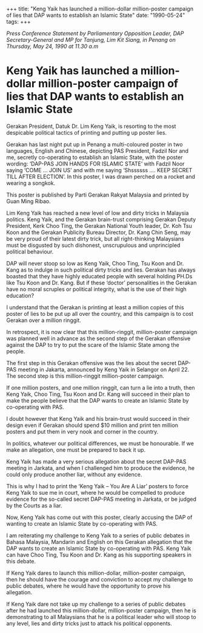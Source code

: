 +++ 
title: "Keng Yaik has launched a million-dollar million-poster campaign of lies that DAP wants to establish an Islamic State"
date: "1990-05-24"
tags:
+++

_Press Conference Statement by Parliamentary Opposition Leader, DAP Secretary-General and MP for Tanjung, Lim Kit Siang, in Penang on Thursday, May 24, 1990 at 11.30 a.m_

# Keng Yaik has launched a million-dollar million-poster campaign of lies that DAP wants to establish an Islamic State

Gerakan President, Datuk Dr. Lim Keng Yaik, is resorting to the most despicable political tactics of printing and putting up poster lies.</u>

Gerakan has last night put up in Penang a multi-coloured poster in two languages, English and Chinese, depicting PAS President, Fadzil Nor and me, secretly co-operating to establish an Islamic State, with the poster wording: ‘DAP-PAS JOIN HANDS FOR ISLAMIC STATE’ with Fadzil Noor saying ‘COME … JOIN US’ and with me saying ‘Shssssss …. KEEP SECRET TILL AFTER ELECTION’. In this poster, I was drawn perched on a rocket and wearing a songkok.

This poster is published by Parti Gerakan Rakyat Malaysia and printed by Guan Ming Ribao.

Lim Keng Yaik has reached a new level of low and dirty tricks in Malaysia politics. Keng Yaik, and the Gerakan brain-trust comprising Gerakan Deputy President, Kerk Choo Ting, the Gerakan National Youth leader, Dr. Koh Tsu Koon and the Gerakan Publicity Bureau Director, Dr. Kang Chin Seng, may be very proud of their latest dirty trick, but all right-thinking Malaysians must be disgusted by such dishonest, unscrupulous and unprincipled political behaviour.

DAP will never stoop so low as Keng Yaik, Choo Ting, Tsu Koon and Dr. Kang as to indulge in such political dirty tricks and lies. Gerakan has always boasted that they have highly educated people with several holding PH.Ds like Tsu Koon and Dr. Kang. But if these ‘doctor’ personalities in the Gerakan have no moral scruples or political integrity, what is the use of their high education?

I understand that the Gerakan is printing at least a million copies of this poster of lies to be put up all over the country, and this campaign is to cost Gerakan over a million ringgit.

In retrospect, it is now clear that this million-ringgit, million-poster campaign was planned well in advance as the second step of the Gerakan offensive against the DAP to try to put the scare of the Islamic State among the people.

The first step in this Gerakan offensive was the lies about the secret DAP-PAS meeting in Jakarta, announced by Keng Yaik in Selangor on April 22. The second step is this million-ringgit million-poster campaign.

If one million posters, and one million ringgit, can turn a lie into a truth, then Keng Yaik, Choo Ting, Tsu Koon and Dr. Kang will succeed in their plan to make the people believe that the DAP wants to create an Islamic State by co-operating with PAS.

I doubt however that Keng Yaik and his brain-trust would succeed in their design even if Gerakan should spend $10 million and print ten million posters and put them in very nook and corner in the country.

In politics, whatever our political differences, we must be honourable. If we make an allegation, one must be prepared to back it up.

Keng Yaik has made a very serious allegation about the secret DAP-PAS meeting in Jarkata, and when I challenged him to produce the evidence, he could only produce another liar, without any evidence.

This is why I had to print the ‘Keng Yaik – You Are A Liar’ posters to force Keng Yaik to sue me in court, where he would be compelled to produce evidence for the so-called secret DAP-PAS meeting in Jarkata, or be judged by the Courts as a liar.

Now, Keng Yaik has come out with this poster, clearly accusing the DAP of wanting to create an Islamic State by co-operating with PAS.

I am reiterating my challenge to Keng Yaik to a series of public debates in Bahasa Malaysia, Mandarin and English on this Gerakan allegation that the DAP wants to create an Islamic State by co-operating with PAS. Keng Yaik can have Choo Ting, Tsu Koon and Dr. Kang as his supporting speakers in this debate.

If Keng Yaik dares to launch this million-dollar, million-poster campaign, then he should have the courage and conviction to accept my challenge to public debates, where he would have the opportunity to prove his allegation.

If Keng Yaik dare not take up my challenge to a series of public debates after he had launched this million-dollar, million-poster campaign, then he is demonstrating to all Malaysians that he is a political leader who will stoop to any level, lies and dirty tricks just to attack his political opponents.
 
